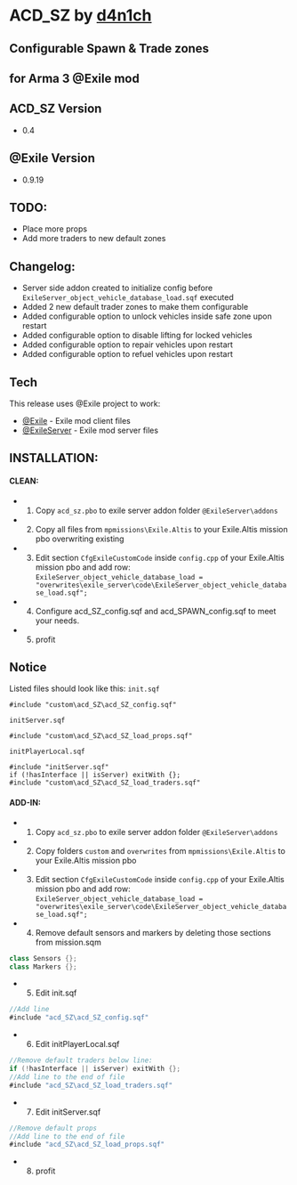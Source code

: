 ACD_SZ by [d4n1ch](mailto:d.e@acd.su)
=====================================
Configurable Spawn & Trade zones
--------------------------------
for Arma 3 @Exile mod
---------------------

ACD_SZ Version
--------------
* 0.4

@Exile Version
---------------
* 0.9.19

TODO:
-----
  - Place more props
  - Add more traders to new default zones
  
Changelog:
----------

* Server side addon created to initialize config before `ExileServer_object_vehicle_database_load.sqf` executed
* Added 2 new default trader zones to make them configurable
* Added configurable option to unlock vehicles inside safe zone upon restart
* Added configurable option to disable lifting for locked vehicles
* Added configurable option to repair vehicles upon restart
* Added configurable option to refuel vehicles upon restart

Tech
----

This release uses @Exile project to work:

* [@Exile](http://www.exilemod.com/) - Exile mod client files
* [@ExileServer](http://www.exilemod.com/) - Exile mod server files

INSTALLATION:
----
#### CLEAN:
* 1) Copy `acd_sz.pbo` to exile server addon folder `@ExileServer\addons`
* 2) Copy all files from `mpmissions\Exile.Altis` to your Exile.Altis mission pbo overwriting existing
* 3) Edit section `CfgExileCustomCode` inside `config.cpp` of your Exile.Altis mission pbo and add row: `ExileServer_object_vehicle_database_load = "overwrites\exile_server\code\ExileServer_object_vehicle_database_load.sqf";`
* 4) Configure acd_SZ_config.sqf and acd_SPAWN_config.sqf to meet your needs.
* 5) profit

Notice
------
Listed files should look like this:
`init.sqf`
```
#include "custom\acd_SZ\acd_SZ_config.sqf"
```

`initServer.sqf`
```
#include "custom\acd_SZ\acd_SZ_load_props.sqf"
```

`initPlayerLocal.sqf`
```
#include "initServer.sqf"
if (!hasInterface || isServer) exitWith {};
#include "custom\acd_SZ\acd_SZ_load_traders.sqf"
```

#### ADD-IN:
* 1) Copy `acd_sz.pbo` to exile server addon folder `@ExileServer\addons`
* 2) Copy folders `custom` and `overwrites` from `mpmissions\Exile.Altis` to your Exile.Altis mission pbo
* 3) Edit section `CfgExileCustomCode` inside `config.cpp` of your Exile.Altis mission pbo and add row: `ExileServer_object_vehicle_database_load = "overwrites\exile_server\code\ExileServer_object_vehicle_database_load.sqf";`
* 4) Remove default sensors and markers by deleting those sections from mission.sqm
```java
class Sensors {};
class Markers {};
```
* 5) Edit init.sqf 
```java
//Add line
#include "acd_SZ\acd_SZ_config.sqf"
```
* 6) Edit initPlayerLocal.sqf
```java
//Remove default traders below line:
if (!hasInterface || isServer) exitWith {};
//Add line to the end of file
#include "acd_SZ\acd_SZ_load_traders.sqf"
```
* 7) Edit initServer.sqf
```java
//Remove default props 
//Add line to the end of file
#include "acd_SZ\acd_SZ_load_props.sqf"
```

* 8) profit
